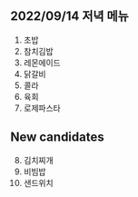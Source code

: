 ## 2022/09/14 저녁 메뉴

1. 초밥
2. 참치김밥
3. 레몬에이드
4. 닭갈비
5. 콜라
6. 육회
7. 로제파스타

## New candidates

8. 김치찌개
9. 비빔밥
10. 샌드위치
